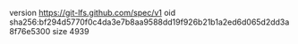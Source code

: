 version https://git-lfs.github.com/spec/v1
oid sha256:bf294d5770f0c4da3e7b8aa9588dd19f926b21b1a2ed6d065d2dd3a8f76e5300
size 4939
